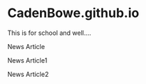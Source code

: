 # CadenBowe.github.io
This is for school and well....
<p><a href-"/Web_Stuff/News_Article-Copy.html" target-"blank">News Article</a></p>
<p><a href-News Article target-"blank">News Article1</a></p>
<p><a href-"Web Stuff/News Article - Copy.html" target-"blank">News Article2</a></p>
